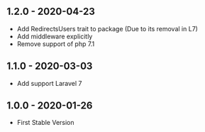 ## 1.2.0 - 2020-04-23
 - Add RedirectsUsers trait to package (Due to its removal in L7)
 - Add middleware explicitly
 - Remove support of php 7.1

## 1.1.0 - 2020-03-03
 - Add support Laravel 7
 
## 1.0.0 - 2020-01-26
 - First Stable Version
